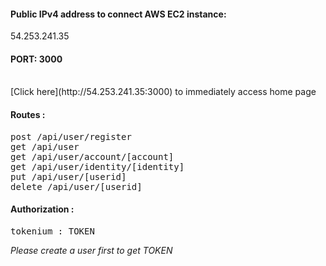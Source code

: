 <h4>Public IPv4 address to connect AWS EC2 instance: </h4> 54.253.241.35 <br/>
<h4>PORT: 3000</h4>  <br/>
[Click here](http://54.253.241.35:3000) to immediately access home page
<h4>Routes : </h4>
<pre>
post /api/user/register
get /api/user
get /api/user/account/[account]
get /api/user/identity/[identity]
put /api/user/[userid]
delete /api/user/[userid]
</pre>
<h4>Authorization : </h4>
<pre>tokenium : TOKEN</pre>
<p><i>Please create a user first to get TOKEN</i></p>

